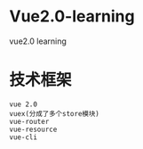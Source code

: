 # Vue2.0-learning
vue2.0 learning
# 技术框架
	vue 2.0
	vuex(分成了多个store模块)
	vue-router
	vue-resource
	vue-cli

